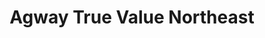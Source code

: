 ---
title: "Agway True Value Northeast"
url: /ithaca/agway-true-value-northeast/
shop: Eisenwaren
---